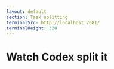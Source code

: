 ```yaml
---
layout: default
section: Task splitting
terminalSrc: http://localhost:7681/
terminalHeight: 320
---
```


# Watch Codex split it

<TtydFrame
  class="mt-8 max-w-[740px]"
  :src="$frontmatter.terminalSrc"
  :height="$frontmatter.terminalHeight"
  data-testid="splitting-terminal"
/>
